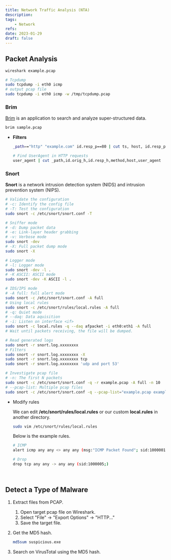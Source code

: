```yaml
---
title: Network Traffic Analysis (NTA)
description:
tags:
    - Network
refs:
date: 2023-01-29
draft: false
---
```


## Packet Analysis

```sh
wireshark example.pcap

# Tcpdump
sudo tcpdump -i eth0 icmp
# output pcap file
sudo tcpdump -i eth0 icmp -w /tmp/tcpdump.pcap
```

### Brim

[Brim](https://www.brimdata.io/) is an application to search and analyze super-structured data.

```sh
brim sample.pcap
```

- **Filters**

    ```sh
    _path=="http" "example.com" id.resp_p==80 | cut ts, host, id.resp_p, uri | sort ts
    
    # Find UserAgent in HTTP requests
    user_agent | cut _path,id.orig_h,id.resp_h,method,host,user_agent
    ```

### Snort

**Snort** is a network intrusion detection system (NIDS) and intrusion prevention system (NIPS).

```sh
# Validate the configuration
# -c: Identify the config file
# -T: Test the configuration
sudo snort -c /etc/snort/snort.conf -T

# Sniffer mode
# -d: Dump packet data
# -e: Link-layer header grabbing
# -v: Verbose mode
sudo snort -dev
# -X: Full packet dump mode
sudo snort -X

# Logger mode
# -l: Logger mode
sudo snort -dev -l .
# -K ASCII: ASCII mode 
sudo snort -dev -K ASCII -l .

# IDS/IPS mode
# -A full: full alert mode
sudo snort -c /etc/snort/snort.conf -A full
# Using local rules
sudo snort -c /etc/snort/rules/local.rules -A full
# -q: Quiet mode
# --daq: Data aquisition
# -i: Listen on interface <if>
sudo snort -c local.rules -q --daq afpacket -i eth0:eth1 -A full
# Wait until packets receiving, the file will be dumped.

# Read generated logs
sudo snort -r snort.log.xxxxxxxx
# Filters
sudo snort -r snort.log.xxxxxxxx -X
sudo snort -r snort.log.xxxxxxxx tcp
sudo snort -r snort.log.xxxxxxxx 'udp and port 53'

# Investigate pcap file
# -n: The first N packets
sudo snort -c /etc/snort/snort.conf -q -r example.pcap -A full -n 10
# --pcap-list: Multiple pcap files
sudo snort -c /etc/snort/snort.conf -q --pcap-list="example.pcap example2.pcap" -A full -n 10
```

- Modify rules

    We can edit **/etc/snort/rules/local.rules** or our custom **local.rules** in another directory.

    ```sh
    sudo vim /etc/snort/rules/local.rules
    ```

    Below is the example rules.

    ```sh
    # ICMP
    alert icmp any any <> any any (msg:"ICMP Packet Found"; sid:1000001; rev:1;)

    # Drop
    drop tcp any any -> any any (sid:1000005;)
    ```

<br />

## Detect a Type of Malware

1. Extract files from PCAP.

    1. Open target pcap file on Wireshark.
    2. Select "File" -> "Export Options" -> "HTTP..."
    3. Save the target file.

2. Get the MD5 hash.

    ```sh
    md5sum suspicious.exe
    ```

3. Search on VirusTotal using the MD5 hash.

